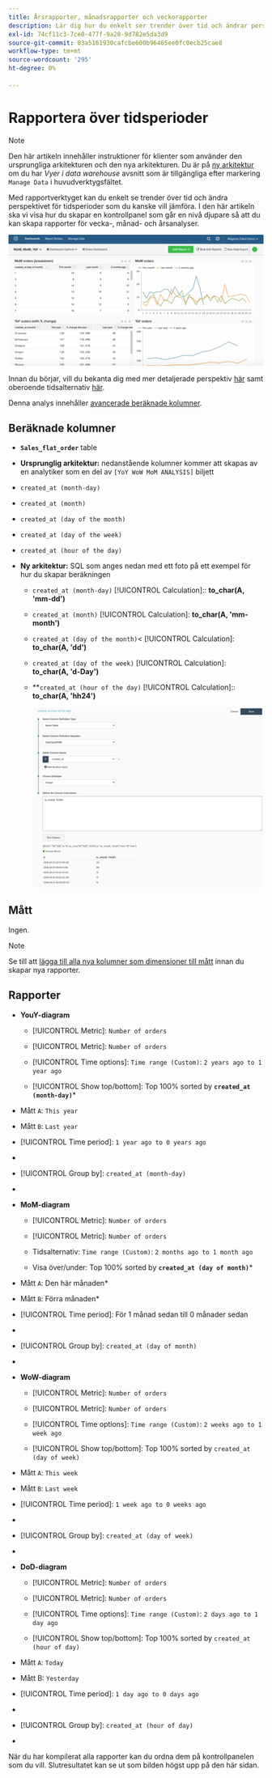 ```yaml
---
title: Årsrapporter, månadsrapporter och veckorapporter
description: Lär dig hur du enkelt ser trender över tid och ändrar perspektiv för tidsperioder som du kanske vill jämföra.
exl-id: 74cf11c3-7ce0-477f-9a28-9d782e5da3d9
source-git-commit: 03a5161930cafcbe600b96465ee0fc0ecb25cae8
workflow-type: tm+mt
source-wordcount: '295'
ht-degree: 0%

---
```


# Rapportera över tidsperioder

>[!NOTE]
>
>Den här artikeln innehåller instruktioner för klienter som använder den ursprungliga arkitekturen och den nya arkitekturen. Du är på [ny arkitektur](../../administrator/account-management/new-architecture.md) om du har _Vyer i data warehouse_ avsnitt som är tillgängliga efter markering `Manage Data` i huvudverktygsfältet.

Med rapportverktyget kan du enkelt se trender över tid och ändra perspektivet för tidsperioder som du kanske vill jämföra. I den här artikeln ska vi visa hur du skapar en kontrollpanel som går en nivå djupare så att du kan skapa rapporter för vecka-, månad- och årsanalyser.

![](../../assets/Wow__mom__yoy.png)

Innan du börjar, vill du bekanta dig med mer detaljerade perspektiv [här](../../tutorials/using-visual-report-builder.md) samt oberoende tidsalternativ [här](../../tutorials/time-options-visual-rpt-bldr.md).

Denna analys innehåller [avancerade beräknade kolumner](../data-warehouse-mgr/adv-calc-columns.md).

## Beräknade kolumner

* **`Sales_flat_order`** table
* **Ursprunglig arkitektur:** nedanstående kolumner kommer att skapas av en analytiker som en del av `[YoY WoW MoM ANALYSIS]` biljett
* `created_at (month-day)`
* `created_at (month)`
* `created_at (day of the month)`
* `created_at (day of the week)`
* `created_at (hour of the day)`

* **Ny arkitektur:** SQL som anges nedan med ett foto på ett exempel för hur du skapar beräkningen
   * `created_at (month-day)` [!UICONTROL Calculation]:: **to_char(A, &#39;mm-dd&#39;)**
   * `created_at (month)` [!UICONTROL Calculation]: **to_char(A, &#39;mm-month&#39;)**
   * `created_at (day of the month)`&lt; [!UICONTROL Calculation]: **to_char(A, &#39;dd&#39;)**
   * `created_at (day of the week)` [!UICONTROL Calculation]: **to_char(A, &#39;d-Day&#39;)**
   * **`created_at (hour of the day)` [!UICONTROL Calculation]:: **to_char(A, &#39;hh24&#39;)**

      ![](../../assets/new-arch-create-calc.png)

## Mått

Ingen.

>[!NOTE]
>
>Se till att [lägga till alla nya kolumner som dimensioner till mått](../data-warehouse-mgr/manage-data-dimensions-metrics.md) innan du skapar nya rapporter.

## Rapporter

* **YouY-diagram**
   * [!UICONTROL Metric]: `Number of orders`

   * [!UICONTROL Metric]: `Number of orders`
   * [!UICONTROL Time options]: `Time range (Custom)`: `2 years ago to 1 year ago`

   * [!UICONTROL Show top/bottom]: Top 100% sorted by **`created_at (month-day)`***

* Mått `A`: `This year`
* Mått `B`: `Last year`
* [!UICONTROL Time period]: `1 year ago to 0 years ago`
* 
   [!UICONTROL Interval]: `None`
* [!UICONTROL Group by]: `created_at (month-day)`
* 
   [!UICONTROL Chart Type]: `Line`

* **MoM-diagram**
   * [!UICONTROL Metric]: `Number of orders`

   * [!UICONTROL Metric]: `Number of orders`
   * Tidsalternativ: `Time range (Custom)`: `2 months ago to 1 month ago`

   * Visa över/under: Top 100% sorted by **`created_at (day of month)`***

* Mått `A`: Den här månaden*
* Mått `B`: Förra månaden*
* [!UICONTROL Time period]: För 1 månad sedan till 0 månader sedan
* 
   [!UICONTROL Interval]: None
* [!UICONTROL Group by]: `created_at (day of month)`
* 
   [!UICONTROL Chart Type]: Line

* **WoW-diagram**
   * [!UICONTROL Metric]: `Number of orders`

   * [!UICONTROL Metric]: `Number of orders`
   * [!UICONTROL Time options]: `Time range (Custom)`: `2 weeks ago to 1 week ago`

   * [!UICONTROL Show top/bottom]: Top 100% sorted by `created_at (day of week)`

* Mått `A`: `This week`
* Mått `B`: `Last week`
* [!UICONTROL Time period]: `1 week ago to 0 weeks ago`
* 
   [!UICONTROL Interval]: `None`
* [!UICONTROL Group by]: `created_at (day of week)`
* 
   [!UICONTROL Chart Type]: `Line`

* **DoD-diagram**
   * [!UICONTROL Metric]: `Number of orders`

   * [!UICONTROL Metric]: `Number of orders`
   * [!UICONTROL Time options]: `Time range (Custom)`: `2 days ago to 1 day ago`

   * [!UICONTROL Show top/bottom]: Top 100% sorted by `created_at (hour of day)`

* Mått `A`: `Today`
* Mått B: `Yesterday`
* [!UICONTROL Time period]: `1 day ago to 0 days ago`
* 
   [!UICONTROL Interval]: `None`
* [!UICONTROL Group by]: `created_at (hour of day)`
* 
   [!UICONTROL Chart Type]: `Line`

När du har kompilerat alla rapporter kan du ordna dem på kontrollpanelen som du vill. Slutresultatet kan se ut som bilden högst upp på den här sidan.
